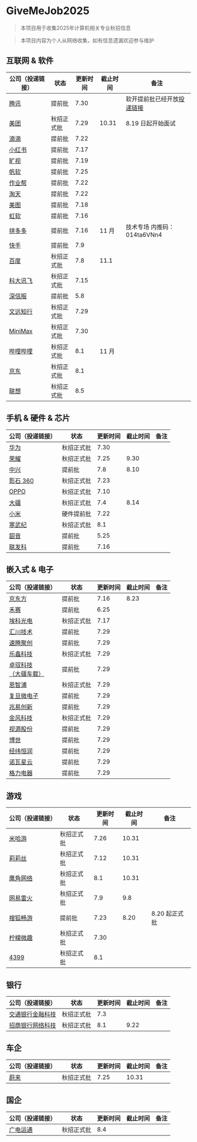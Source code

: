 # GiveMeJob2025

> 本项目用于收集2025年计算机相关专业秋招信息

> 本项目内容为个人从网络收集，如有信息遗漏欢迎参与维护

## 互联网 & 软件

| 公司（投递链接）                                                                                                                                       | 状态       | 更新时间 | 截止时间 | 备注                                                                |
| ------------------------------------------------------------------------------------------------------------------------------------------------------ | ---------- | -------- | -------- | ------------------------------------------------------------------- |
| [腾讯](https://join.qq.com/index.html)                                                                                                                    | 提前批     | 7.30     |          | 软开提前批已经开放[投递链接](https://join.qq.com/post.html?query=p_16) |
| [美团](https://zhaopin.meituan.com/web/home)                                                                                                              | 秋招正式批 | 7.29     | 10.31    | 8.19 日起开始面试                                                   |
| [滴滴](https://campus.didiglobal.com/campus_apply/didiglobal/96064#/)                                                                                     | 提前批     | 7.22     |          |                                                                     |
| [小红书](https://job.xiaohongshu.com/campus/redstar)                                                                                                      | 提前批     | 7.17     |          |                                                                     |
| [旷视](https://app.mokahr.com/campus_apply/megviihr/38642#/)                                                                                              | 提前批     | 7.19     |          |                                                                     |
| [帆软](https://join.fanruan.com/)                                                                                                                         | 提前批     | 7.25     |          |                                                                     |
| [作业帮](https://app.mokahr.com/campus-recruitment/zuoyebang/39595?sourceToken=4c8b67982f289510ebc037901737889f#/)                                        | 提前批     | 7.22     |          |                                                                     |
| [淘天](https://talent.taotian.com/campus/position-list?campusType=star)                                                                                   | 提前批     | 7.22     |          |                                                                     |
| [美图](https://campus.meitu.com/campus-recruitment/meitu/54138/#/)                                                                                        | 提前批     | 7.18     |          |                                                                     |
| [虹软](https://www.arcsoft.com.cn/job/JobList.html)                                                                                                       | 提前批     | 7.16     |          |                                                                     |
| [拼多多](https://careers.pinduoduo.com/campus/grad/technical-session)                                                                                     | 提前批     | 7.16     | 11 月    | 技术专场   内推码：014ta6VNn4                                       |
| [快手](https://campus.kuaishou.cn/recruit/campus/e/#/campus/jobs?pageNum=1&positionLabel=kstar)                                                           | 提前批     | 7.9      |          |                                                                     |
| [百度](https://talent.baidu.com/jobs/campus)                                                                                                              | 秋招正式批 | 7.8      | 11.1     |                                                                     |
| [科大讯飞](https://campus.iflytek.com/)                                                                                                                   | 秋招正式批 | 7.15     |          |                                                                     |
| [深信服](https://hr.sangfor.com/campucompon/schoolRecruitment)                                                                                            | 提前批     | 5.8      |          |                                                                     |
| [文远知行](https://www.weride.ai/zh/careers)                                                                                                              | 秋招正式批 | 7.29     |          |                                                                     |
| [MiniMax](https://vrfi1sk8a0.jobs.feishu.cn/379481/?keywords=&category=&location=&project=&type=&job_hot_flag=&current=1&limit=10&functionCategory=&tag=) | 秋招正式批 | 7.30     |          |                                                                     |
| [哔哩哔哩](https://jobs.bilibili.com/campus)                                                                                                              | 秋招正式批 | 8.1      | 11 月    |                                                                     |
| [京东](https://campus.jd.com/home#/)                                                                                                                      | 秋招正式批 | 8.1      |          |                                                                     |
| [联想](https://talent.lenovo.com.cn/campus)                                                                                                               | 秋招正式批 | 8.5      |          |                                                                     |

## 手机 & 硬件 & 芯片

| 公司（投递链接）                                                                                                              | 状态       | 更新时间 | 截止时间 | 备注 |
| ----------------------------------------------------------------------------------------------------------------------------- | ---------- | -------- | -------- | ---- |
| [华为](https://career.huawei.com/reccampportal/portal5/campus-recruitment.html)                                                  | 秋招正式批 | 7.30     |          |      |
| [荣耀](https://www.honor.com/cn/career/)                                                                                         | 秋招正式批 | 7.25     | 9.30     |      |
| [中兴](https://job.zte.com.cn/cn/campus-recruitment/Recruitment_positions/freshstudent.html)                                     | 提前批     | 7.8      | 8.10     |      |
| [影石 360](https://www.insta360.com/cn/jobs)                                                                                     | 秋招正式批 | 7.23     |          |      |
| [OPPO](https://careers.oppo.com/university/oppo/campus/)                                                                         | 秋招正式批 | 7.10     |          |      |
| [大疆](https://we.dji.com/zh-CN/campus/recruitment?from=sec_nav)                                                                 | 秋招正式批 | 7.4      | 8.14     |      |
| [小米](https://hr.xiaomi.com/campus)                                                                                             | 硬件提前批 | 7.22     |          |      |
| [寒武纪](https://app.mokahr.com/campus-recruitment/cambricon/44201#/)                                                            | 秋招正式批 | 8.1      |          |      |
| [韶音](https://app.mokahr.com/campus_apply/aftershokzhr/36940?recommendCode=DSsCyWG6#/page/%E6%A0%A1%E5%9B%AD%E6%8B%9B%E8%81%98) | 提前批     | 5.25     |          |      |
| [联发科](https://mediatek.zhiye.com/campus)                                                                                      | 提前批     | 7.16     |          |      |

## 嵌入式 & 电子

| 公司（投递链接）                                                              | 状态       | 更新时间 | 截止时间 | 备注 |
| ----------------------------------------------------------------------------- | ---------- | -------- | -------- | ---- |
| [京东方](https://campus.boe.com/)                                                | 提前批     | 7.16     | 8.23     |      |
| [禾赛](https://www.hesaitech.com/cn/join)                                        | 提前批     | 6.25     |          |      |
| [埃科光电](http://career.i-tek.cn/front.home.index/schoolIndex)                  | 秋招正式批 | 7.17     |          |      |
| [汇川技术](https://inovance.zhiye.com/campus)                                    | 提前批     | 7.29     |          |      |
| [速腾聚创](https://www.robosense.cn/about/joinus)                                | 提前批     | 7.29     |          |      |
| [乐鑫科技](https://www.espressif.com/zh-hans/join-us/campus-recruitment)         | 秋招正式批 | 7.29     |          |      |
| [卓驭科技<br />（大疆车载）](https://www.zyt.com/zh)                             | 提前批     | 7.29     |          |      |
| [恩智浦](https://www.nxp.com.cn/company/about-nxp/careers:CAREERS)               | 秋招正式批 | 7.29     |          |      |
| [复旦微电子](http://campus.51job.com/fmsh/jobs.html)                             | 提前批     | 7.29     |          |      |
| [兆易创新](https://www.gigadevice.com.cn/about/career)                           | 提前批     | 7.29     |          |      |
| [金风科技](https://www.goldwind.com/cn/career/)                                  | 秋招正式批 | 7.29     |          |      |
| [视源股份](http://www.cvte.com/joins/index.html)                                 | 提前批     | 7.29     |          |      |
| [博世](https://app.mokahr.com/campus-recruitment/bosch/73873#/)                  | 提前批     | 7.29     |          |      |
| [经纬恒润](https://wecruit.hotjob.cn/SU62a93e760dcad45229a827cc/pb/index.html#/) | 提前批     | 7.29     |          |      |
| [诺瓦星云](https://www.novastar-led.cn/index/contactus/recruit.html)             | 提前批     | 7.29     |          |      |
| [格力电器](https://gree.zhiye.com/campus/?PageIndex=2)                           | 提前批     | 7.29     |          |      |

## 游戏

| 公司（投递链接）                                                                                                                                       | 状态       | 更新时间 | 截止时间 | 备注          |
| ------------------------------------------------------------------------------------------------------------------------------------------------------ | ---------- | -------- | -------- | ------------- |
| [米哈游](https://jobs.mihoyo.com/#/campus)                                                                                                                | 秋招正式批 | 7.26     | 10.31    |               |
| [莉莉丝](https://lilithgames.jobs.feishu.cn/campus/?keywords=&category=&location=&project=&type=&job_hot_flag=&current=1&limit=10&functionCategory=&tag=) | 秋招正式批 | 7.12     | 10.31    |               |
| [鹰角网络](https://jobs.hypergryph.com/campus_apply/hypergryph/26326#/)                                                                                   | 秋招正式批 | 8.1      | 10.31    |               |
| [网易雷火](https://leihuo.163.com/campus/#/)                                                                                                              | 秋招正式批 | 7.9      | 9.8      |               |
| [搜狐畅游](https://app.mokahr.com/campus-recruitment/cyou-inc/42233#/)                                                                                    | 提前批     | 7.23     | 8.20     | 8.20 起正式批 |
| [柠檬微趣](https://app.mokahr.com/apply/microfunhr/75944?sourceToken=e13bf4392e80dd910fc612a00736c831#/)                                                  | 秋招正式批 | 7.30     |          |               |
| [4399](http://web.4399.com/campus/)                                                                                                                       | 秋招正式批 | 8.1      |          |               |

## 银行

| 公司（投递链接）                                                              | 状态       | 更新时间 | 截止时间 | 备注 |
| ----------------------------------------------------------------------------- | ---------- | -------- | -------- | ---- |
| [交通银行金融科技](https://www.bocomfintech.com.cn/p1/zxns.html)                 | 秋招正式批 | 7.3      |          |      |
| [招商银行网络科技](https://cmbntjob.cmbchina.com/pages/schoolRecruit/index.html) | 秋招正式批 | 8.1      | 9.22     |      |

## 车企

| 公司（投递链接）               | 状态       | 更新时间 | 截止时间 | 备注 |
| ------------------------------ | ---------- | -------- | -------- | ---- |
| [蔚来](https://campus.nio.com/#/) | 秋招正式批 | 7.25     | 10.31    |      |



## 国企

| 公司（投递链接）                                                | 状态       | 更新时间 | 截止时间 | 备注 |
| --------------------------------------------------------------- | ---------- | -------- | -------- | ---- |
| [广电运通](https://app.mokahr.com/campus_apply/grgbanking/39448#/) | 秋招正式批 | 8.4      |          |      |
